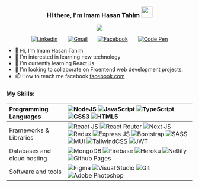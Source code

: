 <h3 align="center">Hi there, I'm Imam Hasan Tahim  <img src="https://raw.githubusercontent.com/MartinHeinz/MartinHeinz/master/wave.gif" width="30px"></h3>
<p align="center">
  <a href="https://github.com/IH-Tahim/readme-typing-svg"><img src="https://readme-typing-svg.herokuapp.com/?lines=Passionate+Web+Developer;Always%20learning%20new%20things&font=Fira%20Code&center=true&width=440&height=45&color=f75c7e&vCenter=true&size=22"></a>
</p>

<p align="center">
  <a href="https://www.linkedin.com/in/i-h-tahim"><img alt="Linkedin" title="Linkedin" src="https://img.shields.io/badge/linkedin-%230077B5.svg?style=for-the-badge&logo=linkedin&logoColor=white"/></a>
  &#8287;&#8287;&#8287;&#8287;&#8287;
  <a href="mailto:imamhasantahim@gmail.com"><img alt="Gmail" title="Gmail" src="https://img.shields.io/badge/Gmail-D14836?style=for-the-badge&logo=gmail&logoColor=white"/></a>
  &#8287;&#8287;&#8287;&#8287;&#8287;
  <a href="https://www.facebook.com/tahim022"><img alt="Facebook" title="Facebook" src="https://img.shields.io/badge/Facebook-%231877F2.svg?style=for-the-badge&logo=Facebook&logoColor=white"/></a>
  &#8287;&#8287;&#8287;&#8287;&#8287;
  <a href=""><img alt="Code Pen" title="Code Pen" src="https://img.shields.io/badge/Codepen-000000?style=for-the-badge&logo=codepen&logoColor=white"></a>
</p>



- 👋 Hi, I’m Imam Hasan Tahim
- 👀 I’m interested in learning new technology
- 🌱 I’m currently learning React Js.
- 💞️ I’m looking to collaborate on Froentend web development projects.
- 📫 How to reach me 
facebook <a href="https://www.facebook.com/tahim022">facebook.com</a>

<!-- ### Hi there <img src="https://raw.githubusercontent.com/MartinHeinz/MartinHeinz/master/wave.gif" width="30px">, I'm _Imam Hasan Tahim_
##### I'm a passionate Web Developer 
### Skills:
[![Typing SVG](https://readme-typing-svg.herokuapp.com/?lines=Passionate+Web+Developer;Always+learning+new+things)](https://git.io/typing-svg) -->


<!-- ![Visitor Count](https://profile-counter.glitch.me/IH-Tahim/count.svg)
[![Visits Badge](https://badges.pufler.dev/visits/puf17640/git-badges)](https://badges.pufler.dev) -->

### My Skills:
| Programming Languages | ![NodeJS](https://img.shields.io/badge/node.js-6DA55F?style=for-the-badge&logo=node.js&logoColor=white) ![JavaScript](https://img.shields.io/badge/javascript-%23323330.svg?style=for-the-badge&logo=javascript&logoColor=%23F7DF1E) ![TypeScript](https://img.shields.io/badge/typescript-%23007ACC.svg?style=for-the-badge&logo=typescript&logoColor=white) ![CSS3](https://img.shields.io/badge/css3-%231572B6.svg?style=for-the-badge&logo=css3&logoColor=white) ![HTML5](https://img.shields.io/badge/html5-%23E34F26.svg?style=for-the-badge&logo=html5&logoColor=white) |
| :--- | :--- |
| Frameworks & Libraries | ![React JS](https://img.shields.io/badge/react_js-%2320232a.svg?style=for-the-badge&logo=react&logoColor=%2361DAFB) ![React Router](https://img.shields.io/badge/React_Router-CA4245?style=for-the-badge&logo=react-router&logoColor=white) ![Next JS](https://img.shields.io/badge/Next_js-black?style=for-the-badge&logo=next.js&logoColor=white) ![Redux](https://img.shields.io/badge/redux-%23593d88.svg?style=for-the-badge&logo=redux&logoColor=white) ![Express JS](https://img.shields.io/badge/Express.js-404d59.svg?style=for-the-badge&logo=express&logoColor=white) ![Bootstrap](https://img.shields.io/badge/bootstrap-%23563D7C.svg?style=for-the-badge&logo=bootstrap&logoColor=white) ![SASS](https://img.shields.io/badge/SASS-hotpink.svg?style=for-the-badge&logo=SASS&logoColor=white) ![MUI](https://img.shields.io/badge/MUI-%230081CB.svg?style=for-the-badge&logo=material-ui&logoColor=white) ![TailwindCSS](https://img.shields.io/badge/tailwindcss-%2338B2AC.svg?style=for-the-badge&logo=tailwind-css&logoColor=white) ![JWT](https://img.shields.io/badge/JWT-black?style=for-the-badge&logo=JSON%20web%20tokens) |
| Databases and cloud hosting | ![MongoDB](https://img.shields.io/badge/MongoDB-%234ea94b.svg?style=for-the-badge&logo=mongodb&logoColor=white) ![Firebase](https://img.shields.io/badge/firebase-%23039BE5.svg?style=for-the-badge&logo=firebase) ![Heroku](https://img.shields.io/badge/heroku-%23430098.svg?style=for-the-badge&logo=heroku&logoColor=white) ![Netlify](https://img.shields.io/badge/netlify-%23000000.svg?style=for-the-badge&logo=netlify&logoColor=#00C7B7) ![Github Pages](https://img.shields.io/badge/GitHub%20Pages-327FC7.svg?style=for-the-badge&logo=github&logoColor=white) |
| Software and tools | ![Figma](https://img.shields.io/badge/figma-%23F24E1E.svg?style=for-the-badge&logo=figma&logoColor=white) ![Visual Studio](https://img.shields.io/badge/Visual%20Studio-5C2D91.svg?style=for-the-badge&logo=visual-studio&logoColor=white) ![Git](https://img.shields.io/badge/git-%23F05033.svg?style=for-the-badge&logo=git&logoColor=white) ![Adobe Photoshop](https://img.shields.io/badge/adobe_photoshop-%2331A8FF.svg?style=for-the-badge&logo=adobephotoshop&logoColor=white) |

<!-- Skills Icons -->
<!-- ![React](https://img.shields.io/badge/react-%2320232a.svg?style=for-the-badge&logo=react&logoColor=%2361DAFB)
![React Native](https://img.shields.io/badge/react_native-%2320232a.svg?style=for-the-badge&logo=react&logoColor=%2361DAFB)
![Github Pages](https://img.shields.io/badge/GitHub%20Pages-327FC7.svg?style=for-the-badge&logo=github&logoColor=white)
![Socket.io](https://img.shields.io/badge/Socket.io-black?style=for-the-badge&logo=socket.io&badgeColor=010101)
![CSS3](https://img.shields.io/badge/css3-%231572B6.svg?style=for-the-badge&logo=css3&logoColor=white)
![HTML5](https://img.shields.io/badge/html5-%23E34F26.svg?style=for-the-badge&logo=html5&logoColor=white)
![JavaScript](https://img.shields.io/badge/javascript-%23323330.svg?style=for-the-badge&logo=javascript&logoColor=%23F7DF1E)
![TypeScript](https://img.shields.io/badge/typescript-%23007ACC.svg?style=for-the-badge&logo=typescript&logoColor=white)
![Bootstrap](https://img.shields.io/badge/bootstrap-%23563D7C.svg?style=for-the-badge&logo=bootstrap&logoColor=white)
![NPM](https://img.shields.io/badge/NPM-%23000000.svg?style=for-the-badge&logo=npm&logoColor=white)
![Next JS](https://img.shields.io/badge/Next-black?style=for-the-badge&logo=next.js&logoColor=white)
![NodeJS](https://img.shields.io/badge/node.js-6DA55F?style=for-the-badge&logo=node.js&logoColor=white)

![Yarn](https://img.shields.io/badge/yarn-%232C8EBB.svg?style=for-the-badge&logo=yarn&logoColor=white)

![Canva](https://img.shields.io/badge/Canva-%2300C4CC.svg?style=for-the-badge&logo=Canva&logoColor=white)

![Adobe Illustrator](https://img.shields.io/badge/adobeillustrator-%23FF9A00.svg?style=for-the-badge&logo=adobeillustrator&logoColor=white)

![GitHub](https://img.shields.io/badge/github-%23121011.svg?style=for-the-badge&logo=github&logoColor=white) -->











<!-- <p>
![This is an image](https://cdn.jsdelivr.net/npm/simple-icons@v5/icons/bootstrap.svg)
</p>
<p>
<img height="32" width="32" src="https://cdn.jsdelivr.net/npm/simple-icons@v5/icons/bootstrap.svg" />
  
<img height="32" width="32" src="https://cdn.jsdelivr.net/npm/simple-icons@v5/icons/simpleicons.svg" />
<img height="32" width="32" src="https://cdn.jsdelivr.net/npm/simple-icons@v5/icons/simpleicons.svg" />
<img height="32" width="32" src="https://cdn.jsdelivr.net/npm/simple-icons@v5/icons/simpleicons.svg" />
</p> -->






<!---
IH-Tahim/IH-Tahim is a ✨ special ✨ repository because its `README.md` (this file) appears on your GitHub profile.
You can click the Preview link to take a look at your changes.
--->
